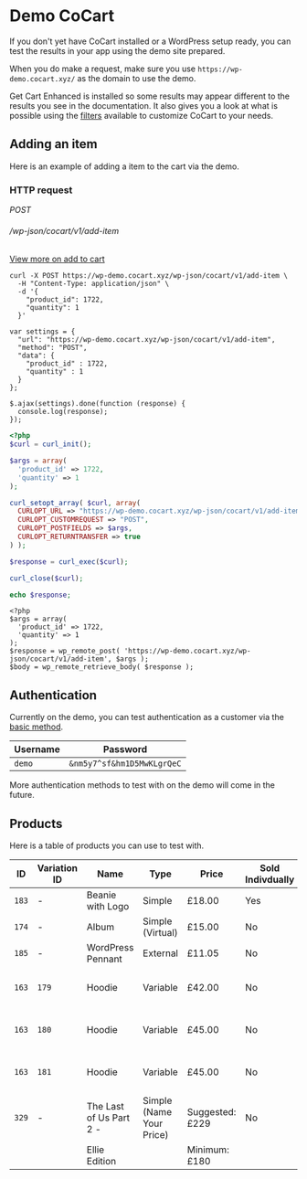 # Demo CoCart #

If you don't yet have CoCart installed or a WordPress setup ready, you can test the results in your app using the demo site prepared.

When you do make a request, make sure you use `https://wp-demo.cocart.xyz/` as the domain to use the demo.

Get Cart Enhanced is installed so some results may appear different to the results you see in the documentation. It also gives you a look at what is possible using the [filters](#filters) available to customize CoCart to your needs.

## Adding an item ##

Here is an example of adding a item to the cart via the demo.

### HTTP request ###

<div class="api-endpoint">
  <div class="endpoint-data">
    <i class="label label-post">POST</i>
    <h6>/wp-json/cocart/v1/add-item</h6>
  </div>
</div>

[View more on add to cart](#add-item-to-cart)

```shell
curl -X POST https://wp-demo.cocart.xyz/wp-json/cocart/v1/add-item \
  -H "Content-Type: application/json" \
  -d '{
    "product_id": 1722,
    "quantity": 1
  }'
```

```javascript--jquery
var settings = {
  "url": "https://wp-demo.cocart.xyz/wp-json/cocart/v1/add-item",
  "method": "POST",
  "data": {
    "product_id" : 1722,
    "quantity" : 1
  }
};

$.ajax(settings).done(function (response) {
  console.log(response);
});
```

```php
<?php
$curl = curl_init();

$args = array(
  'product_id' => 1722,
  'quantity' => 1
);

curl_setopt_array( $curl, array(
  CURLOPT_URL => "https://wp-demo.cocart.xyz/wp-json/cocart/v1/add-item",
  CURLOPT_CUSTOMREQUEST => "POST",
  CURLOPT_POSTFIELDS => $args,
  CURLOPT_RETURNTRANSFER => true
) );

$response = curl_exec($curl);

curl_close($curl);

echo $response;
```

```php--wp-http-api
<?php
$args = array(
  'product_id' => 1722,
  'quantity' => 1
);
$response = wp_remote_post( 'https://wp-demo.cocart.xyz/wp-json/cocart/v1/add-item', $args );
$body = wp_remote_retrieve_body( $response );
```

## Authentication ##

Currently on the demo, you can test authentication as a customer via the [basic method](#basic-authentication).

| Username  | Password                   |
| --------- | -------------------------- |
| `demo`    | `&nm5y7^sf&hm1D5MwKLgrQeC` |

More authentication methods to test with on the demo will come in the future.

## Products ##

Here is a table of products you can use to test with.

| ID    | Variation ID | Name                    | Type                     | Price           | Sold Indivdually | Variation  |
| ----- | ------------ | ----------------------- | ------------------------ | --------------- | ---------------- | ---------- |
| `183` | -            | Beanie with Logo        | Simple                   | £18.00          | Yes              |            |
| `174` | -            | Album                   | Simple (Virtual)         | £15.00          | No               |            |
| `185` | -            | WordPress Pennant       | External                 | £11.05          | No               |            |
| `163` | `179`        | Hoodie                  | Variable                 | £42.00          | No               | `"attribute_pa_color": "red", "attribute_logo": "No"` <i class="label label-info">mandatory</i> |
| `163` | `180`        | Hoodie                  | Variable                 | £45.00          | No               | `"attribute_pa_color": "green", "attribute_logo": "No"` <i class="label label-info">mandatory</i> |
| `163` | `181`        | Hoodie                  | Variable                 | £45.00          | No               | `"attribute_pa_color": "blue", "attribute_logo": "No"` <i class="label label-info">mandatory</i> |
| `329` | -            | The Last of Us Part 2 - | Simple (Name Your Price) | Suggested: £229 | No               |            |
|       |              | Ellie Edition           |                          | Minimum: £180   |                  |            |
